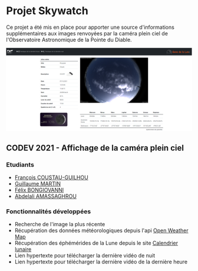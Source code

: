 # Projet Skywatch

Ce projet a été mis en place pour apporter une source d'informations supplémentaires aux images renvoyées par la caméra plein ciel de l'Observatoire Astronomique de la Pointe du Diable.

![Skywatch](Skywatch.png)

## CODEV 2021 - Affichage de la caméra plein ciel
### Etudiants
- [François COUSTAU-GUILHOU](francois.coustau-guilhou@imt-atlantique.net)
- [Guillaume MARTIN](guillaume.martin2@imt-atlantique.net)
- [Félix BONGIOVANNI](felix.bongiovanni@imt-atlantique.net)
- [Abdelali AMASSAGHROU](abdelali.amassaghrou@imt-atlantique.net)

### Fonctionnalités développées
- Recherche de l'image la plus récente
- Récupération des données météorologiques depuis l'api [Open Weather Map](https://openweathermap.org/)
- Récupération des éphémérides de la Lune depuis le site [Calendrier lunaire](http://www.calendrier-lunaire.net/)
- Lien hypertexte pour télécharger la dernière vidéo de nuit
- Lien hypertexte pour télécharger la dernière vidéo de la dernière heure
